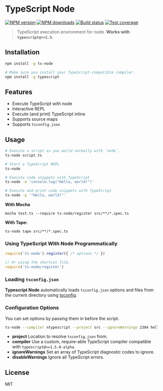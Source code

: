 # TypeScript Node

[![NPM version][npm-image]][npm-url]
[![NPM downloads][downloads-image]][downloads-url]
[![Build status][travis-image]][travis-url]
[![Test coverage][coveralls-image]][coveralls-url]

> TypeScript execution environment for node. **Works with `typescript@>=1.5`**.

## Installation

```sh
npm install -g ts-node

# Make sure you install your TypeScript-compatible compiler.
npm install -g typescript
```

## Features

* Execute TypeScript with node
* Interactive REPL
* Execute (and print) TypeScript inline
* Supports source maps
* Supports `tsconfig.json`

## Usage

```sh
# Execute a script as you world normally with `node`.
ts-node script.ts

# Start a TypeScript REPL
ts-node

# Execute code snippets with TypeScript
ts-node -e 'console.log("Hello, world!")'

# Execute and print code snippets with TypeScript
ts-node -p '"Hello, world!"'
```

**With Mocha**

```
mocha test.ts --require ts-node/register src/**/*.spec.ts
```

**With Tape:**

```
ts-node tape src/**/*.spec.ts
```

### Using TypeScript With Node Programmatically

```js
require('ts-node').register({ /* options */ })

// Or using the shortcut file.
require('ts-node/register')
```

### Loading `tsconfig.json`

**Typescript Node** automatically loads `tsconfig.json` options and files from the current directory using [tsconfig](https://github.com/TypeStrong/tsconfig).

### Configuration Options

You can set options by passing them in before the script.

```sh
ts-node --compiler ntypescript --project src --ignoreWarnings 2304 hello-world.ts
```

* **project** Location to resolve `tsconfig.json` from.
* **compiler** Use a custom, require-able TypeScript compiler compatible with `typescript@>=1.5.0-alpha`.
* **ignoreWarnings** Set an array of TypeScript diagnostic codes to ignore.
* **disableWarnings** Ignore all TypeScript errors.

## License

MIT

[npm-image]: https://img.shields.io/npm/v/ts-node.svg?style=flat
[npm-url]: https://npmjs.org/package/ts-node
[downloads-image]: https://img.shields.io/npm/dm/ts-node.svg?style=flat
[downloads-url]: https://npmjs.org/package/ts-node
[travis-image]: https://img.shields.io/travis/blakeembrey/ts-node.svg?style=flat
[travis-url]: https://travis-ci.org/blakeembrey/ts-node
[coveralls-image]: https://img.shields.io/coveralls/blakeembrey/ts-node.svg?style=flat
[coveralls-url]: https://coveralls.io/r/blakeembrey/ts-node?branch=master
